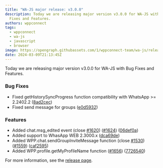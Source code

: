 ```yaml
---
title: "WA-JS major release: v3.0.0"
description: Today we are releasing major version v3.0.0 for WA-JS with Bug
  Fixes and Features.
authors: wppconnect
tags:
  - wppconnect
  - wa-js
  - javascript
  - browser
image: https://opengraph.githubassets.com/1/wppconnect-team/wa-js/releases/tag/v3.0.0
date: 2024-03-09T21:13:45Z
---
```


Today we are releasing major version v3.0.0 for WA-JS with Bug Fixes and Features.

<!--truncate-->

### Bug Fixes

* Fixed getHistorySyncProgress function compatibility with WhatsApp >= 2.2402.2 ([8ad2cec](https://github.com/wppconnect-team/wa-js/commit/8ad2cecb33b8c4c821be53107181786eaaf9c602))
* Fixed send message for groups ([e0d5932](https://github.com/wppconnect-team/wa-js/commit/e0d5932900578c9b82d4082a74e124dd95f1750e))


### Features

* Added chat.msg_edited event (close [#1620](https://github.com/wppconnect-team/wa-js/issues/1620)) ([#1624](https://github.com/wppconnect-team/wa-js/issues/1624)) ([06def0a](https://github.com/wppconnect-team/wa-js/commit/06def0adf8928bf3f68e0b2e3bb2e953bb7a8337))
* Added support to WhasApp WEB 2.3000.x ([dca69de](https://github.com/wppconnect-team/wa-js/commit/dca69deaaad120fa60d37a89950a119a5bb5fc3c))
* Added WPP.chat.sendGroupInviteMessage function (close [#1530](https://github.com/wppconnect-team/wa-js/issues/1530)) ([#1559](https://github.com/wppconnect-team/wa-js/issues/1559)) ([caf2595](https://github.com/wppconnect-team/wa-js/commit/caf2595e701eaeeeac9e5e7be5a952232035fc78))
* Added WPP.profile.getMyProfileName function ([#1656](https://github.com/wppconnect-team/wa-js/issues/1656)) ([7726540](https://github.com/wppconnect-team/wa-js/commit/77265408baa1a839c38651443b88cab560f62898))

For more information, see the [release page](https://github.com/wppconnect-team/wa-js/releases/tag/v3.0.0).